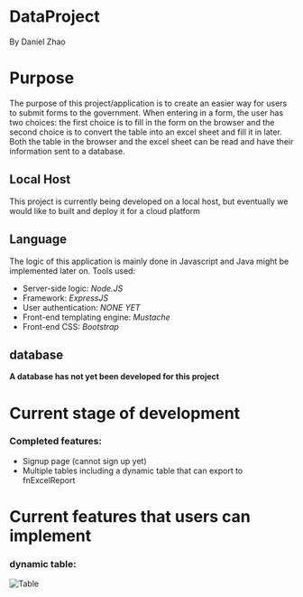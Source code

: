 # DataProject
By Daniel Zhao
# Purpose
The purpose of this project/application is to create an easier way for users to submit forms to the government. When entering in a form, the user has two choices: the first choice is to fill in the form on the browser and the second choice is to convert the table into an excel sheet and fill it in later. Both the table in the browser and the excel sheet can be read and have their information sent to a database.

## Local Host
This project is currently being developed on a local host, but eventually we would like to built and deploy it for a cloud platform

## Language
The logic of this application is mainly done in Javascript and Java might be implemented later on. Tools used:
- Server-side logic: *Node.JS*
- Framework: *ExpressJS*
- User authentication: *NONE YET*
- Front-end templating engine: *Mustache*
- Front-end CSS: *Bootstrap*


## database

**A database has not yet been developed for this project**

# Current stage of development
### Completed features:
- Signup page (cannot sign up yet)
- Multiple tables including a dynamic table that can export to fnExcelReport

# Current features that users can implement
### dynamic table:
![Table](https://raw.githubusercontent.com/mzhao123/DataProject/master/pictures/delete.png)
